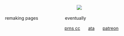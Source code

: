 ㅤㅤㅤㅤㅤㅤㅤㅤㅤㅤㅤㅤㅤㅤㅤㅤㅤㅤㅤㅤㅤㅤㅤㅤㅤ ㅤㅤ![](https://komarev.com/ghpvc/?username=rush0ur&color=6c4130&label=studs)


<p align=center> remaking pages⠀⠀⠀⠀⠀⠀⠀⠀ eventually
  
ㅤㅤㅤㅤㅤㅤㅤㅤㅤㅤㅤㅤㅤㅤㅤㅤㅤㅤㅤㅤㅤㅤ ㅤㅤ[prns cc](https://pronouns.cc/@rushour)ㅤㅤ[ata](https://ell10t.atabook.org/)ㅤㅤ[patreon](https://www.patreon.com/c/pizzathrow/about)
